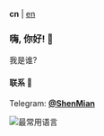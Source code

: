 **cn** | [en]

### 嗨, 你好! 👋

我是谁?  

#### 联系 💬
Telegram: [**@ShenMian**](https://t.me/shenmian)  

![最常用语言](https://github-readme-stats.vercel.app/api/top-langs/?username=ShenMian&theme=dark&layout=compact)

[en]: Readme.md
